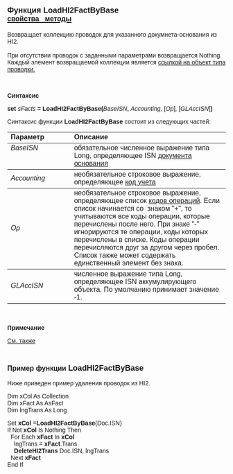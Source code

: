 <html>
<head>
<title>LoadHI2FactByObject</title>
    <style type="text/css">
        .style1
        {
            font-family: Arial;
        }
    </style>
</head>

<body>

<h1><font size="4" face="Arial">Функция LoadHI2FactByBase<br>
</font><a href="../../Asfact.html"><font size="3" face="Arial"><strong>
свойства&nbsp;&nbsp; методы</strong></font></a></h1>

<p><font face="Arial">Возвращает коллекцию проводок для указанного 
    докумнета-основания из HI2.<br>
<br>
При отсутствии проводок с заданными параметрами возвращается Nothing. Каждый 
элемент возвращаемой коллекции является <a href="../../Asfact.html">ссылкой на 
объект типа проводки.</a></font></p>

<p>&nbsp;</p>

<p class="label"><font face="Arial"><b>Синтаксис</b></font></p>

<p><font face="Arial"><strong>set</strong> <em>sFacts</em><strong> = 
    LoadHI2FactByBase(</strong><em>BaseISN</em><strong>, </strong><em>Accounting, </em>[<em>Op</em>]<em>, </em>[<em>GLAccISN</em>]<strong>)</strong></font></p>

<p><font face="Arial">Синтаксис функции <strong>LoadHI2FactByBase</strong>
состоит из следующих частей:</font></p>

<table border="1" cellPadding="5" cols="2" frame="below" rules="rows">
<TBODY>
  <tr vAlign="top">
    <td class="label" width="29%"><font face="Arial"><b>Параметр</b></font></td>
    <td class="label" width="71%"><font face="Arial"><strong>Описание</strong></font></td>
  </tr>
  <tr vAlign="top">
    <td width="29%"><font face="Arial"><em>BaseISN</em></font></td>
    <td width="71%"><font face="Arial">обязательное численное выражение типа Long, 
	определяющее ISN
        <a href="mk:@MSITStore:D:/MainWorkSpace/Help/Progr_guide/PROGR_GUIDE.chm::/progr_guide/htm/ProgrGuide/Functions/ASFACT/Base.html">
        документа основания</a></font></td>
  </tr>
    <tr>
    <td width="29%"><font face="Arial"><em>Accounting</em></font></td>
    <td width="71%"><font face="Arial">необязательное строковое выражение, 
	определяющее <a href="../../ASFACT/TypeAcc.html">код учета</a></font></td>
    </tr>
  <tr>
    <td width="29%"><font face="Arial"><em>Op</em></font></td>
    <td width="71%"><font face="Arial">необязательное строковое 
	выражение, определяющее список
      <a href="../../ASFACT/Op.html">кодов операций</a>. Если список начинается со&nbsp; 
	знаком &quot;+&quot;, то учитываются все коды операции, которые перечислены после 
	него. При знаке &quot;-&quot; игнорируются те операции, коды которых перечислены в 
	списке. Коды операции перечисляются друг за другом через пробел. Список 
	также может содержать единственный элемент без знака.</font></td>
  </tr>
    <tr>
    <td width="29%"><font face="Arial"><em>GLAccISN</em></font></td>
    <td width="71%"><font face="Arial">численное выражение типа Long, 
	определяющее ISN аккумулирующего объекта. По умолчанию принимает значение -1.</font></td>
    </tr>
</table>

<p>&nbsp;</p>

<p class="label"><font face="Arial"><b>Примечание</b></font></p>

<p class="label"><a href="LoadFactByObject.html"><font face="Arial">См. 
также</font></a></p>

<p class="label">&nbsp;</p>

<p><font face="Arial"><strong><font size="3">Пример функции <font size="4" face="Arial">
    LoadHI2FactByBase</font></font><br>
<br>
</strong>Ниже приведен пример удаления проводок из HI2.</font></p>

<p><span class="style1">Dim xCol As Collection </span>
    <br class="style1" />
    <span class="style1">Dim xFact As AsFact </span>
    <br class="style1" />
    <span class="style1">Dim lngTrans As Long</span></p>
    <p><font face="Arial">Set <span class="style1"><strong>xCol</strong> </span>=<strong>LoadHI2FactByBase</strong>(Doc.ISN)<br>
        If Not <strong>xCol</strong> Is Nothing Then<br>
&nbsp; For Each <strong>xFact</strong> In <strong>xCol</strong><br>
&nbsp;&nbsp;&nbsp; lngTrans = <strong>xFact</strong>.Trans
        <br />
&nbsp;&nbsp;&nbsp; <strong>DeleteHI2Trans</strong> Doc.ISN, lngTrans<br>
&nbsp;
Next <strong>xFact<br />
        </strong>End If</font></p>

<p>&nbsp;</p>
</body>
</html>
